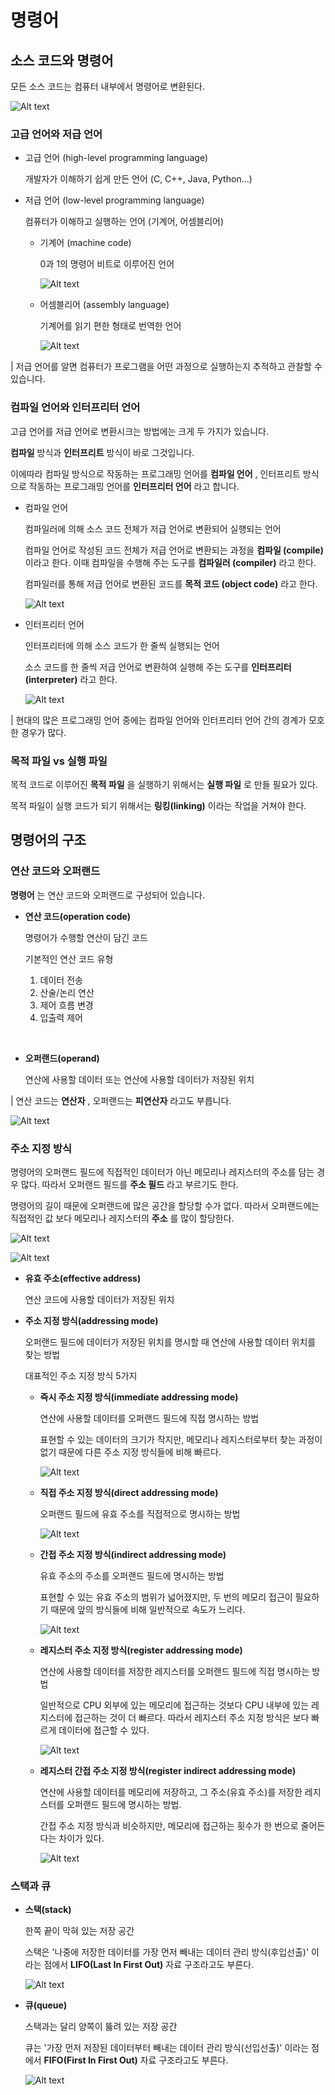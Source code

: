 # 명령어

## 소스 코드와 명령어
모든 소스 코드는 컴퓨터 내부에서 명령어로 변환된다.

![Alt text](image.png)

### 고급 언어와 저급 언어
- 고급 언어 (high-level programming language)
  
  개발자가 이해하기 쉽게 만든 언어 (C, C++, Java, Python...)

- 저급 언어 (low-level programming language)
  
  컴퓨터가 이해하고 실행하는 언어 (기계어, 어셈블리어)

  - 기계어 (machine code)
    
    0과 1의 명령어 비트로 이루어진 언어

    ![Alt text](image-2.png)
  
  - 어셈블리어 (assembly language)

    기계어를 읽기 편한 형태로 번역한 언어

    ![Alt text](image-3.png)

| 저급 언어를 알면 컴퓨터가 프로그램을 어떤 과정으로 실행하는지 추적하고 관찰할 수 있습니다. 

### 컴파일 언어와 인터프리터 언어
고급 언어를 저급 언어로 변환시크는 방법에는 크게 두 가지가 있습니다.

**컴파일** 방식과 **인터프리트** 방식이 바로 그것입니다.

이에따라 컴파일 방식으로 작동하는 프로그래밍 언어를 **컴파일 언어** , 인터프리트 방식으로 작동하는 프로그래밍 언어를 **인터프리터 언어** 라고 합니다. 

- 컴파일 언어

  컴파일러에 의해 소스 코드 전체가 저급 언어로 변환되어 실행되는 언어

  컴파일 언어로 작성된 코드 전체가 저급 언어로 변환되는 과정을 **컴파일 (compile)** 이라고 한다. 이때 컴파일을 수행해 주는 도구를 **컴파일러 (compiler)** 라고 한다.

  컴파일러를 통해 저급 언어로 변환된 코드를 **목적 코드 (object code)** 라고 한다.

  ![Alt text](image-4.png)

- 인터프리터 언어

  인터프리터에 의해 소스 코드가 한 줄씩 실행되는 언어

  소스 코드를 한 줄씩 저급 언어로 변환하여 실행해 주는 도구를 **인터프리터 (interpreter)** 라고 한다.

  ![Alt text](image-5.png)

| 현대의 많은 프로그래밍 언어 중에는 컴파일 언어와 인터프리터 언어 간의 경계가 모호한 경우가 많다.

### 목적 파일 vs 실행 파일
목적 코드로 이루어진 **목적 파일** 을 실행하기 위해서는 **실행 파일** 로 만들 필요가 있다.

목적 파일이 실행 코드가 되기 위해서는 **링킹(linking)** 이라는 작업을 거쳐야 한다.

## 명령어의 구조

### 연산 코드와 오퍼랜드
**명령어** 는 연산 코드와 오퍼랜드로 구성되어 있습니다.

- **연산 코드(operation code)**
  
  명령어가 수행할 연산이 담긴 코드

  기본적인 연산 코드 유형

  1. 데이터 전송
  2. 산술/논리 연산
  3. 제어 흐름 변경
  4. 입출력 제어
  
<br/>

- **오퍼랜드(operand)**

  연산에 사용할 데이터 또는 연산에 사용할 데이터가 저장된 위치

| 연산 코드는 **연산자** , 오퍼랜드는 **피연산자** 라고도 부릅니다.

![Alt text](image-6.png)

### 주소 지정 방식
명령어의 오퍼랜드 필드에 직접적인 데이터가 아닌 메모리나 레지스터의 주소를 담는 경우 많다. 따라서 오퍼랜드 필드를 **주소 필드** 라고 부르기도 한다.

명령어의 길이 때문에 오퍼랜드에 많은 공간을 할당할 수가 없다. 따라서 오퍼랜드에는 직접적인 값 보다 메모리나 레지스터의 **주소** 를 많이 할당한다.

![Alt text](image-8.png)

![Alt text](image-7.png)

- **유효 주소(effective address)**

  연산 코드에 사용할 데이터가 저장된 위치

- **주소 지정 방식(addressing mode)**

  오퍼랜드 필드에 데이터가 저장된 위치를 명시할 때 연산에 사용할 데이터 위치를 찾는 방법

  대표적인 주소 지정 방식 5가지

  - **즉시 주소 지정 방식(immediate addressing mode)**
  
    연산에 사용할 데이터를 오퍼랜드 필드에 직접 명시하는 방법

    표현할 수 있는 데이터의 크기가 작지만, 메모리나 레지스터로부터 찾는 과정이 없기 때문에 다른 주소 지정 방식들에 비해 빠르다.

    ![Alt text](image-9.png)

  - **직접 주소 지정 방식(direct addressing mode)**

    오퍼랜드 필드에 유효 주소를 직접적으로 명시하는 방법

    ![Alt text](image-10.png)

  - **간접 주소 지정 방식(indirect addressing mode)**

    유효 주소의 주소를 오퍼랜드 필드에 명시하는 방법

    표현할 수 있는 유효 주소의 범위가 넓어졌지만, 두 번의 메모리 접근이 필요하기 때문에 앞의 방식들에 비해 일반적으로 속도가 느리다.

    ![Alt text](image-11.png)

  - **레지스터 주소 지정 방식(register addressing mode)**

    연산에 사용할 데이터를 저장한 레지스터를 오퍼랜드 필드에 직접 명시하는 방법

    일반적으로 CPU 외부에 있는 메모리에 접근하는 것보다 CPU 내부에 있는 레지스터에 접근하는 것이 더 빠르다. 따라서 레지스터 주소 지정 방식은 보다 빠르게 데이터에 접근할 수 있다.

    ![Alt text](image-12.png)

  - **레지스터 간접 주소 지정 방식(register indirect addressing mode)**

    연산에 사용할 데이터를 메모리에 저장하고, 그 주소(유효 주소)를 저장한 레지스터를 오퍼랜드 필드에 명시하는 방법.

    간접 주소 지정 방식과 비슷하지만, 메모리에 접근하는 횟수가 한 번으로 줄어든다는 차이가 있다.

    ![Alt text](image-12.png)

### 스택과 큐

- **스택(stack)**
  
  한쪽 끝이 막혀 있는 저장 공간

  스택은 '나중에 저장한 데이터를 가장 먼저 빼내는 데이터 관리 방식(후입선출)' 이라는 점에서 **LIFO(Last In First Out)** 자료 구조라고도 부른다.

  ![Alt text](image-13.png)

- **큐(queue)**
  
  스택과는 달리 양쪽이 뚫려 있는 저장 공간

  큐는 '가장 먼저 저장된 데이터부터 빼내는 데이터 관리 방식(선입선출)' 이라는 점에서 **FIFO(First In First Out)** 자료 구조라고도 부른다.

  ![Alt text](image-15.png)